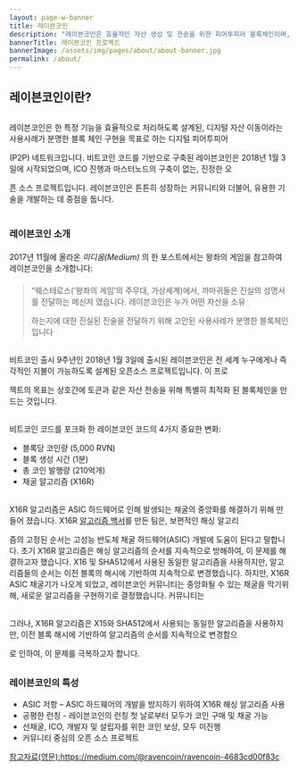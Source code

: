 ```yaml
---
layout: page-w-banner
title: 레이븐코인
description: "레이븐코인은 효율적인 자산 생성 및 전송을 위한 피어투피어 블록체인이며, 비트코인 코드를 포크한 오픈소스 프로젝트입니다."
bannerTitle: 레이븐코인 프로젝트
bannerImage: /assets/img/pages/about/about-banner.jpg
permalink: /about/
---
```


<div class="wrapper mt-16 pb-20">
  <h2>레이븐코인이란?</h2>

  <p style="margin-top:30px">레이븐코인은 한 특정 기능을 효율적으로 처리하도록 설계된, 디지털 자산 이동이라는 사용사례가 분명한 블록 체인 구현을 목표로 하는 디지털 피어투피어</p><p style="margin-top:5px"></p>(P2P) 네트워크입니다. 비트코인 코드를 기반으로 구축된 레이븐코인은 2018년 1월 3일에 시작되었으며, ICO 진행과 마스터노드의 구축이 없는, 진정한 오<p></p> 픈 소스 프로젝트입니다. 레이븐코인은 튼튼히 성장하는 커뮤니티와 더불어, ​​유용한 기술을 개발하는 데 중점을 둡니다.

<p style="margin-top:40px"></p>
  <h3>레이븐코인 소개</h3>
<p style="margin-top:20px"></p>
  2017년 11월에 올라온&nbsp;<em>미디움(Medium)</em>&nbsp;의 한 포스트에서는 왕좌의 게임을 참고하여 레이븐코인을 소개합니다:
  <p style="margin-top:20px"></p>
  <blockquote>
    “웨스테로스(‘왕좌의 게임’의 주무대, 가상세계)에서, 까마귀들은 진실의 성명서를 전달하는 메신저 였습니다. 레이븐코인은 누가 어떤 자산을 소유<p style="margin-top:5px"></p>하는지에 대한 진실된 진술을 전달하기 위해 고안된 사용사례가 분명한 블록체인입니다
  </blockquote>
<p style="margin-top:30px"></p>
  비트코인 출시 9주년인 2018년 1월 3일에 출시된 레이븐코인은 전 세계 누구에게나 즉각적인 지불이 가능하도록 설계된 오픈소스 프로젝트입니다. 이 프로 <p style="margin-top:5px"></p>젝트의 목표는 상호간에 토큰과 같은 자산 전송을 위해 특별히 최적화 된 블록체인을 만드는 것입니다.

<p style="margin-top:30px"></p>
  <p>비트코인 코드를 포크화 한 레이븐코인 코드의 4가지 중요한 변화:</p>

  <ul>
    <li>블록당 코인량 (5,000 RVN)</li>
    <li>블록 생성 시간 (1분)</li>
    <li>총 코인 발행량 (210억개)</li>
    <li>채굴 알고리즘 (X16R)</li>
  </ul>

<p style="margin-top:30px"></p>
  <p>X16R 알고리즘은 ASIC 하드웨어로 인해 발생되는 채굴의 중앙화를 해결하기 위해 만들어 졌습니다. X16R&nbsp;<a href="/assets/documents/X16R Whitepaper Korean V.1.0.pdf">알고리즘 백서</a>를 만든 팀은, 보편적인 해싱 알고리<p style="margin-top:5px"></p>즘의 고정된 순서는 고성능 반도체 채굴 하드웨어(ASIC) 개발에 도움이 된다고 말합니다. 초기 X16R 알고리즘은 해싱 알고리즘의 순서를 지속적으로 방해하여, 이 문제를 해결하고자 했습니다. X16 및 SHA512에서 사용된 동일한 알고리즘을 사용하지만, 알고리즘들의 순서는 이전 블록의 해시에 기반하여 지속적으로 변경했습니다. 하지만, X16R ASIC 채굴기가 나오게 되었고, 레이븐코인 커뮤니티는 중앙화될 수 있는 채굴을 막기위해, 새로운 알고리즘을 구현하기로 결정했습니다. 커뮤니티는 </p>
<p style="margin-top:30px"></p>
  <p>그러나, X16R 알고리즘은 X15와 SHA512에서 사용되는 동일한 알고리즘을 사용하지만, 이전 블록 해시에 기반하여 알고리즘의 순서를 지속적으로 변경함으<p style="margin-top:5px"></p>로 인하여, 이 문제를 극복하고자 합니다.</p>
<p style="margin-top:30px"></p>
  <h3>레이븐코인의 특성</h3>

  <ul>
    <li>ASIC 저항 – ASIC 하드웨어의 개발을 방지하기 위하여 X16R 해싱 알고리즘 사용</li>
    <li>공평한 런칭 - 레이븐코인의 런칭 첫 날로부터 모두가 코인 구매 및 채굴 가능</li>
    <li>선채굴, ICO, 개발자 및 설립자를 위한 코인 보상, 모두 미진행</li>
    <li>커뮤니티 중심의 오픈 소스 프로젝트</li>
  </ul>

  <p><a href="https://medium.com/@ravencoin/ravencoin-4683cd00f83c">참고자료(영문):https://medium.com/@ravencoin/ravencoin-4683cd00f83c</a></p>

</div>
